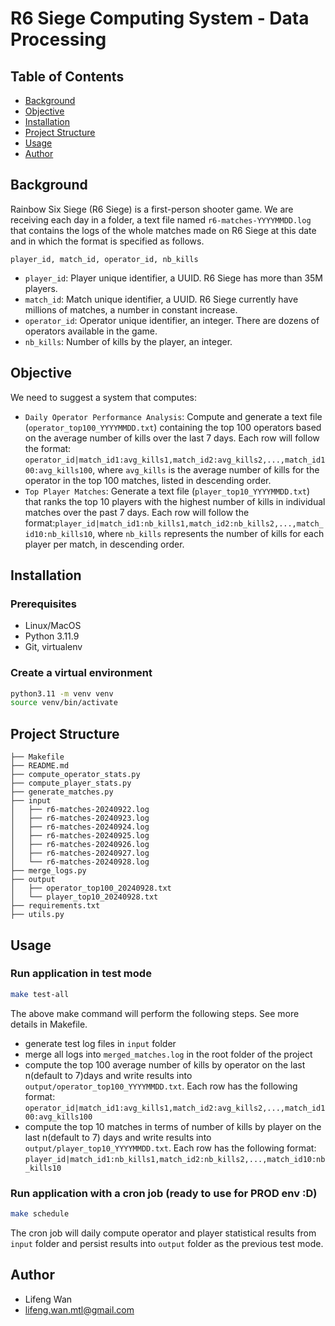 # R6 Siege Computing System - Data Processing

## Table of Contents

- [Background](#background)
- [Objective](#objective)
- [Installation](#installation)
- [Project Structure](#project-structure)
- [Usage](#usage)
- [Author](#author)

## Background

Rainbow Six Siege (R6 Siege) is a first-person shooter game. We are receiving each day in a folder, a text file named `r6-matches-YYYYMMDD.log` that contains the logs of the whole matches made on R6 Siege at this date and in which the format is specified as follows.

`player_id, match_id, operator_id, nb_kills`

- `player_id`: Player unique identifier, a UUID. R6 Siege has more than 35M players.
- `match_id`: Match unique identifier, a UUID. R6 Siege currently have millions of matches, a number in constant increase.
- `operator_id`: Operator unique identifier, an integer. There are dozens of operators available in the game.
- `nb_kills`: Number of kills by the player, an integer.

## Objective

We need to suggest a system that computes:

- `Daily Operator Performance Analysis`: Compute and generate a text file (`operator_top100_YYYYMMDD.txt`) containing the top 100 operators based on the average number of kills over the last 7 days. Each row will follow the format: `operator_id|match_id1:avg_kills1,match_id2:avg_kills2,...,match_id100:avg_kills100`, where `avg_kills` is the average number of kills for the operator in the top 100 matches, listed in descending order.
- `Top Player Matches`: Generate a text file (`player_top10_YYYYMMDD.txt`) that ranks the top 10 players with the highest number of kills in individual matches over the past 7 days. Each row will follow the format:`player_id|match_id1:nb_kills1,match_id2:nb_kills2,...,match_id10:nb_kills10`, where `nb_kills` represents the number of kills for each player per match, in descending order.

## Installation

### Prerequisites

- Linux/MacOS
- Python 3.11.9
- Git, virtualenv

### Create a virtual environment

```bash
python3.11 -m venv venv
source venv/bin/activate
```

## Project Structure

```plaintext
├── Makefile
├── README.md
├── compute_operator_stats.py
├── compute_player_stats.py
├── generate_matches.py
├── input
│   ├── r6-matches-20240922.log
│   ├── r6-matches-20240923.log
│   ├── r6-matches-20240924.log
│   ├── r6-matches-20240925.log
│   ├── r6-matches-20240926.log
│   ├── r6-matches-20240927.log
│   └── r6-matches-20240928.log
├── merge_logs.py
├── output
│   ├── operator_top100_20240928.txt
│   └── player_top10_20240928.txt
├── requirements.txt
├── utils.py
```

## Usage

### Run application in test mode

```bash
make test-all
```

The above make command will perform the following steps. See more details in Makefile.

- generate test log files in `input` folder
- merge all logs into `merged_matches.log` in the root folder of the project
- compute the top 100 average number of kills by operator on the last n(default to 7)days and write results into `output/operator_top100_YYYYMMDD.txt`.
  Each row has the following format:
  `operator_id|match_id1:avg_kills1,match_id2:avg_kills2,...,match_id100:avg_kills100`
- compute the top 10 matches in terms of number of kills by player on the last n(default to 7) days and write results into `output/player_top10_YYYYMMDD.txt`.
  Each row has the following format:
  `player_id|match_id1:nb_kills1,match_id2:nb_kills2,...,match_id10:nb_kills10`

### Run application with a cron job (ready to use for PROD env :D)

```bash
make schedule
```

The cron job will daily compute operator and player statistical results from `input` folder and persist results into `output` folder as the previous test mode.

## Author

- Lifeng Wan
- lifeng.wan.mtl@gmail.com
